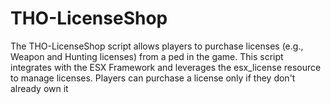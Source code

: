 # THO-LicenseShop
The THO-LicenseShop script allows players to purchase licenses (e.g., Weapon and Hunting licenses) from a ped in the game. This script integrates with the ESX Framework and leverages the esx_license resource to manage licenses. Players can purchase a license only if they don't already own it
